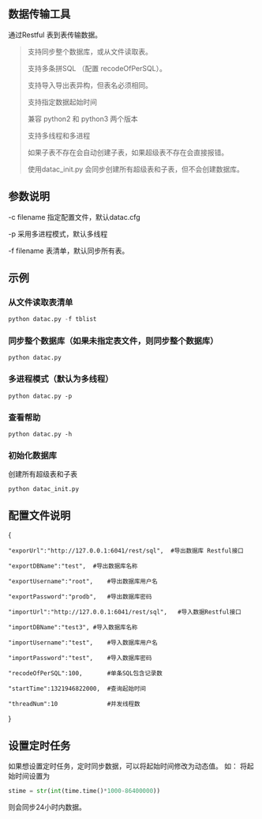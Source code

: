 ## 数据传输工具
通过Restful 表到表传输数据。

> 支持同步整个数据库，或从文件读取表。
> 
> 支持多条拼SQL （配置 recodeOfPerSQL）。
> 
> 支持导入导出表异构，但表名必须相同。
> 
> 支持指定数据起始时间
> 
> 兼容 python2 和 python3 两个版本
> 
> 支持多线程和多进程
>
> 如果子表不存在会自动创建子表，如果超级表不存在会直接报错。
>
> 使用datac_init.py 会同步创建所有超级表和子表，但不会创建数据库。

## 参数说明
-c filename  指定配置文件，默认datac.cfg

-p 采用多进程模式，默认多线程

-f filename  表清单，默认同步所有表。


## 示例
### 从文件读取表清单
```python
python datac.py -f tblist
```
### 同步整个数据库（如果未指定表文件，则同步整个数据库）
```shell
python datac.py
```

### 多进程模式（默认为多线程）
```shell
python datac.py -p 
```
### 查看帮助
```shell
python datac.py -h
```
### 初始化数据库
创建所有超级表和子表
```shell
python datac_init.py
```



## 配置文件说明
{

    "exporUrl":"http://127.0.0.1:6041/rest/sql",  #导出数据库 Restful接口

    "exportDBName":"test",  #导出数据库名称

    "exportUsername":"root",    #导出数据库用户名

    "exportPassword":"prodb",   #导出数据库密码

    "importUrl":"http://127.0.0.1:6041/rest/sql",   #导入数据Restful接口

    "importDBName":"test3", #导入数据库名称

    "importUsername":"test",    #导入数据库用户名

    "importPassword":"test",    #导入数据库密码

    "recodeOfPerSQL":100,       #单条SQL包含记录数

    "startTime":1321946822000,  #查询起始时间

    "threadNum":10              #并发线程数
    
}



## 设置定时任务
如果想设置定时任务，定时同步数据，可以将起始时间修改为动态值。
如：
将起始时间设置为
```python
stime = str(int(time.time()*1000-86400000))
```
则会同步24小时内数据。